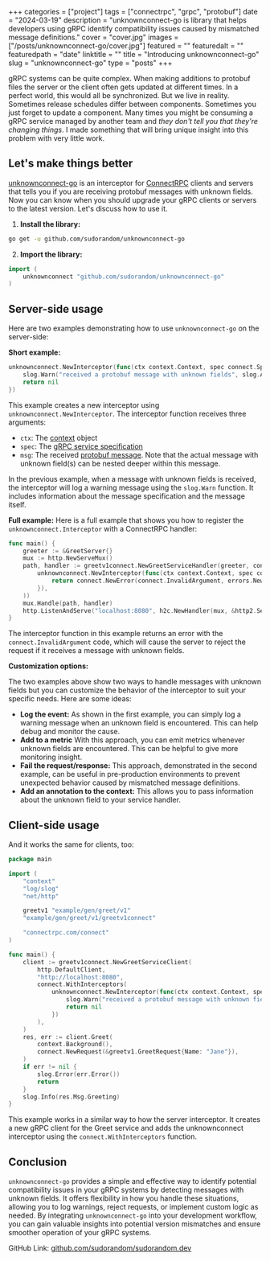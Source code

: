 +++
categories = ["project"]
tags = ["connectrpc", "grpc", "protobuf"]
date = "2024-03-19"
description = "unknownconnect-go is library that helps developers using gRPC identify compatibility issues caused by mismatched message definitions."
cover = "cover.jpg"
images = ["/posts/unknownconnect-go/cover.jpg"]
featured = ""
featuredalt = ""
featuredpath = "date"
linktitle = ""
title = "Introducing unknownconnect-go"
slug = "unknownconnect-go"
type = "posts"
+++

gRPC systems can be quite complex. When making additions to protobuf files the server or the client often gets updated at different times. In a perfect world, this would all be synchronized. But we live in reality. Sometimes release schedules differ between components. Sometimes you just forget to update a component. Many times you might be consuming a gRPC service managed by another team and *they don't tell you that they're changing things*. I made something that will bring unique insight into this problem with very little work.

## Let's make things better

[unknownconnect-go](https://github.com/sudorandom/unknownconnect-go) is an interceptor for [ConnectRPC](https://connectrpc.com/) clients and servers that tells you if you are receiving protobuf messages with unknown fields. Now you can know when you should upgrade your gRPC clients or servers to the latest version. Let's discuss how to use it.

1. **Install the library:**

```bash
go get -u github.com/sudorandom/unknownconnect-go
```

2. **Import the library:**

```go
import (
    unknownconnect "github.com/sudorandom/unknownconnect-go"
)
```

## Server-side usage

Here are two examples demonstrating how to use `unknownconnect-go` on the server-side:

**Short example:**

```go
unknownconnect.NewInterceptor(func(ctx context.Context, spec connect.Spec, msg proto.Message) error {
    slog.Warn("received a protobuf message with unknown fields", slog.Any("spec", spec), slog.Any("msg", msg))
    return nil
})
```

This example creates a new interceptor using `unknownconnect.NewInterceptor`. The interceptor function receives three arguments:

* `ctx`: The [context](https://pkg.go.dev/context#Context) object
* `spec`: The [gRPC service specification](https://pkg.go.dev/connectrpc.com/connect#Spec)
* `msg`: The received [protobuf message](https://pkg.go.dev/google.golang.org/protobuf/proto#Message). Note that the actual message with unknown field(s) can be nested deeper within this message.

In the previous example, when a message with unknown fields is received, the interceptor will log a warning message using the `slog.Warn` function. It includes information about the message specification and the message itself. 

**Full example:**
Here is a full example that shows you how to register the `unknownconnect.Interceptor` with a ConnectRPC handler:
```go
func main() {
    greeter := &GreetServer{}
    mux := http.NewServeMux()
    path, handler := greetv1connect.NewGreetServiceHandler(greeter, connect.WithInterceptors(
        unknownconnect.NewInterceptor(func(ctx context.Context, spec connect.Spec, msg proto.Message) error {
            return connect.NewError(connect.InvalidArgument, errors.New("protobuf version missmatch; received unknown fields"))
        }),
    ))
    mux.Handle(path, handler)
    http.ListenAndServe("localhost:8080", h2c.NewHandler(mux, &http2.Server{}))
}
```

The interceptor function in this example returns an error with the `connect.InvalidArgument` code, which will cause the server to reject the request if it receives a message with unknown fields.

**Customization options:**

The two examples above show two ways to handle messages with unknown fields but you can customize the behavior of the interceptor to suit your specific needs. Here are some ideas:

* **Log the event:** As shown in the first example, you can simply log a warning message when an unknown field is encountered. This can help debug and monitor the cause.
* **Add to a metric** With this approach, you can emit metrics whenever unknown fields are encountered. This can be helpful to give more monitoring insight.
* **Fail the request/response:** This approach, demonstrated in the second example, can be useful in pre-production environments to prevent unexpected behavior caused by mismatched message definitions.
* **Add an annotation to the context:** This allows you to pass information about the unknown field to your service handler.

## Client-side usage

And it works the same for clients, too:

```go
package main

import (
    "context"
    "log/slog"
    "net/http"

    greetv1 "example/gen/greet/v1"
    "example/gen/greet/v1/greetv1connect"

    "connectrpc.com/connect"
)

func main() {
    client := greetv1connect.NewGreetServiceClient(
        http.DefaultClient,
        "http://localhost:8080",
        connect.WithInterceptors(
            unknownconnect.NewInterceptor(func(ctx context.Context, spec connect.Spec, msg proto.Message) error {
                slog.Warn("received a protobuf message with unknown fields", slog.Any("spec", spec), slog.Any("msg", msg))
                return nil
            })
        ),
    )
    res, err := client.Greet(
        context.Background(),
        connect.NewRequest(&greetv1.GreetRequest{Name: "Jane"}),
    )
    if err != nil {
        slog.Error(err.Error())
        return
    }
    slog.Info(res.Msg.Greeting)
}
```

This example works in a similar way to how the server interceptor. It creates a new gRPC client for the Greet service and adds the unknownconnect interceptor using the `connect.WithInterceptors` function.

## Conclusion

`unknownconnect-go` provides a simple and effective way to identify potential compatibility issues in your gRPC systems by detecting messages with unknown fields. It offers flexibility in how you handle these situations, allowing you to log warnings, reject requests, or implement custom logic as needed. By integrating `unknownconnect-go` into your development workflow, you can gain valuable insights into potential version mismatches and ensure smoother operation of your gRPC systems.

GitHub Link: [github.com/sudorandom/sudorandom.dev](https://github.com/sudorandom/sudorandom.dev/)
